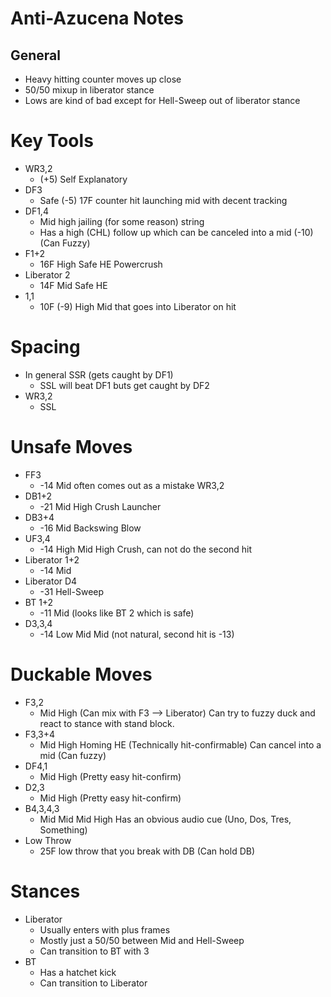 # Anti-Azucena Notes

## General
- Heavy hitting counter moves up close
- 50/50 mixup in liberator stance
- Lows are kind of bad except for Hell-Sweep out of liberator stance

# Key Tools
- WR3,2
    - (+5) Self Explanatory
- DF3
    - Safe (-5) 17F counter hit launching mid with decent tracking
- DF1,4
    - Mid high jailing (for some reason) string
    - Has a high (CHL) follow up which can be canceled into a mid (-10) (Can Fuzzy)
- F1+2
    - 16F High Safe HE Powercrush
- Liberator 2
    - 14F Mid Safe HE
- 1,1
    - 10F (-9) High Mid that goes into Liberator on hit

# Spacing
- In general SSR (gets caught by DF1)
    - SSL will beat DF1 buts get caught by DF2
- WR3,2
    - SSL

# Unsafe Moves
- FF3
    - -14 Mid often comes out as a mistake WR3,2
- DB1+2
    - -21 Mid High Crush Launcher
- DB3+4
    - -16 Mid Backswing Blow
- UF3,4
    - -14 High Mid High Crush, can not do the second hit
- Liberator 1+2
    - -14 Mid
- Liberator D4
    - -31 Hell-Sweep
- BT 1+2
    - -11 Mid (looks like BT 2 which is safe)
- D3,3,4
    - -14 Low Mid Mid (not natural, second hit is -13)

# Duckable Moves
- F3,2
    - Mid High (Can mix with F3 --> Liberator) Can try to fuzzy duck and react to stance with stand block.
- F3,3+4
    - Mid High Homing HE (Technically hit-confirmable) Can cancel into a mid (Can fuzzy)
- DF4,1
    - Mid High (Pretty easy hit-confirm)
- D2,3
    - Mid High (Pretty easy hit-confirm)
- B4,3,4,3
    - Mid Mid Mid High Has an obvious audio cue (Uno, Dos, Tres, Something)
- Low Throw
    - 25F low throw that you break with DB (Can hold DB)

# Stances
- Liberator
    - Usually enters with plus frames
    - Mostly just a 50/50 between Mid and Hell-Sweep
    - Can transition to BT with 3
- BT
    - Has a hatchet kick
    - Can transition to Liberator
